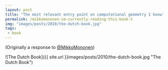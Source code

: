 ```yaml
---
layout: post
title: "The most relevant entry point on computational geometry I know"
permalink: /mikkomononen-im-currently-reading-this-book-t
img: "images/posts/2010/the-dutch-book.jpg"
tags:
 - book
---
```


(Originally a response to [@MikkoMononen](https://twitter.com/#!/mikkomononen))

![The Dutch Book]({{ site.url }}images/posts/2010/the-dutch-book.jpg "The Dutch Book")